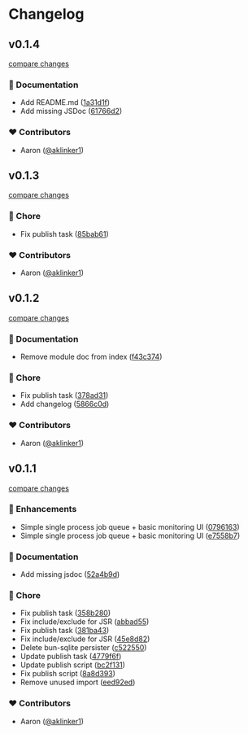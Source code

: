 # Changelog

## v0.1.4

[compare changes](https://github.com/aklinker1/job-queue/compare/v0.1.3...v0.1.4)

### 📖 Documentation

- Add README.md ([1a31d1f](https://github.com/aklinker1/job-queue/commit/1a31d1f))
- Add missing JSDoc ([61766d2](https://github.com/aklinker1/job-queue/commit/61766d2))

### ❤️ Contributors

- Aaron ([@aklinker1](http://github.com/aklinker1))

## v0.1.3

[compare changes](https://github.com/aklinker1/job-queue/compare/v0.1.2...v0.1.3)

### 🏡 Chore

- Fix publish task ([85bab61](https://github.com/aklinker1/job-queue/commit/85bab61))

### ❤️ Contributors

- Aaron ([@aklinker1](http://github.com/aklinker1))

## v0.1.2

[compare changes](https://github.com/aklinker1/job-queue/compare/v0.1.1...v0.1.2)

### 📖 Documentation

- Remove module doc from index ([f43c374](https://github.com/aklinker1/job-queue/commit/f43c374))

### 🏡 Chore

- Fix publish task ([378ad31](https://github.com/aklinker1/job-queue/commit/378ad31))
- Add changelog ([5866c0d](https://github.com/aklinker1/job-queue/commit/5866c0d))

### ❤️ Contributors

- Aaron ([@aklinker1](http://github.com/aklinker1))

## v0.1.1

[compare changes](https://undefined/aklinker1/job-queue/compare/v0.1.0...v0.1.1)

### 🚀 Enhancements

- Simple single process job queue + basic monitoring UI ([0796163](https://undefined/aklinker1/job-queue/commit/0796163))
- Simple single process job queue + basic monitoring UI ([e7558b7](https://undefined/aklinker1/job-queue/commit/e7558b7))

### 📖 Documentation

- Add missing jsdoc ([52a4b9d](https://undefined/aklinker1/job-queue/commit/52a4b9d))

### 🏡 Chore

- Fix publish task ([358b280](https://undefined/aklinker1/job-queue/commit/358b280))
- Fix include/exclude for JSR ([abbad55](https://undefined/aklinker1/job-queue/commit/abbad55))
- Fix publish task ([381ba43](https://undefined/aklinker1/job-queue/commit/381ba43))
- Fix include/exclude for JSR ([45e8d82](https://undefined/aklinker1/job-queue/commit/45e8d82))
- Delete bun-sqlite persister ([c522550](https://undefined/aklinker1/job-queue/commit/c522550))
- Update publish task ([4779f6f](https://undefined/aklinker1/job-queue/commit/4779f6f))
- Update publish script ([bc2f131](https://undefined/aklinker1/job-queue/commit/bc2f131))
- Fix publish script ([8a8d393](https://undefined/aklinker1/job-queue/commit/8a8d393))
- Remove unused import ([eed92ed](https://undefined/aklinker1/job-queue/commit/eed92ed))

### ❤️ Contributors

- Aaron ([@aklinker1](http://github.com/aklinker1))